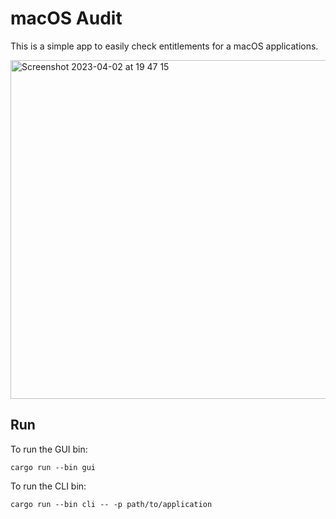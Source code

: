 # macOS Audit
This is a simple app to easily check entitlements for a macOS applications.

<img width="542" alt="Screenshot 2023-04-02 at 19 47 15" src="https://user-images.githubusercontent.com/2248455/229370477-10e5b91d-b578-44af-a87c-1c7cb42f2f45.png">

## Run
To run the GUI bin:
```
cargo run --bin gui
```

To run the CLI bin:
```
cargo run --bin cli -- -p path/to/application
```
